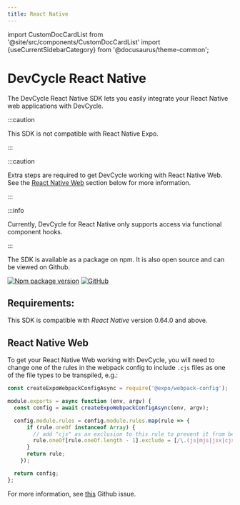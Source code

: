```yaml
---
title: React Native
---
```


import CustomDocCardList from '@site/src/components/CustomDocCardList'
import {useCurrentSidebarCategory} from '@docusaurus/theme-common';

# DevCycle React Native

The DevCycle React Native SDK lets you easily integrate your React Native web applications with DevCycle. 

:::caution

This SDK is not compatible with React Native Expo.

:::

:::caution

Extra steps are required to get DevCycle working with React Native Web. See the [React Native Web](#react-native-web) section below for more information.

:::

:::info

Currently, DevCycle for React Native only supports access via functional component hooks.

:::

<CustomDocCardList items={useCurrentSidebarCategory().items} columnWidth={4} />

The SDK is available as a package on npm. It is also open source and can be viewed on Github.

[![Npm package version](https://badgen.net/npm/v/@devcycle/react-native-client-sdk)](https://www.npmjs.com/package/@devcycle/react-native-client-sdk)
[![GitHub](https://img.shields.io/github/stars/devcyclehq/js-sdks.svg?style=social&label=Star&maxAge=2592000)](https://github.com/devcyclehq/js-sdks)

## Requirements: 

This SDK is compatible with _React Native_ version 0.64.0 and above.

## React Native Web

To get your React Native Web working with DevCycle, you will need to change one of the rules in the webpack config to include `.cjs` files as one of the file types to be transpiled, e.g.:

```js
const createExpoWebpackConfigAsync = require('@expo/webpack-config');

module.exports = async function (env, argv) {
  const config = await createExpoWebpackConfigAsync(env, argv);

  config.module.rules = config.module.rules.map(rule => {
      if (rule.oneOf instanceof Array) {
        // add "cjs" as an exclusion to this rule to prevent it from being regarded as an asset
        rule.oneOf[rule.oneOf.length - 1].exclude = [/\.(js|mjs|jsx|cjs|ts|tsx)$/, /\.html$/, /\.json$/];
      }
      return rule;
    });

  return config;
};
```

For more information, see [this](https://github.com/facebook/create-react-app/pull/12021#issuecomment-1108426483) Github issue.